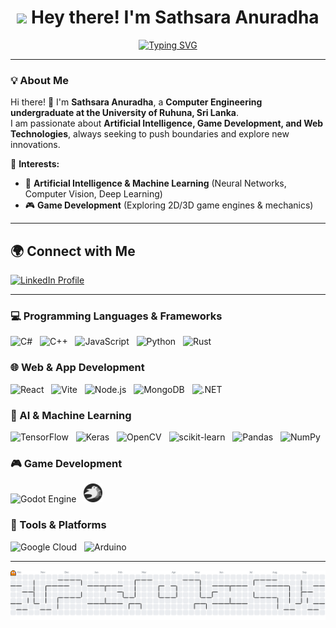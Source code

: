 <div align="center">

# <img src="https://user-images.githubusercontent.com/18350557/176309783-0785949b-9127-417c-8b55-ab5a4333674e.gif" width="30"> Hey there! I'm Sathsara Anuradha

[![Typing SVG](https://readme-typing-svg.demolab.com?font=Fira+Code&duration=3000&pause=1000&color=36BCF7FF&center=true&vCenter=true&width=435&lines=Computer+Engineering+Undergraduate;AI+%7C+Game+Technologies+Enthusiast;Always+Exploring+New+Innovations)](https://git.io/typing-svg)

</div>

---

### 💡 About Me  

Hi there! 👋 I'm **Sathsara Anuradha**, a **Computer Engineering undergraduate at the University of Ruhuna, Sri Lanka**.  
I am passionate about **Artificial Intelligence, Game Development, and Web Technologies**, always seeking to push boundaries and explore new innovations.

🚀 **Interests:**  
- 🤖 **Artificial Intelligence & Machine Learning** (Neural Networks, Computer Vision, Deep Learning)  
- 🎮 **Game Development** (Exploring 2D/3D game engines & mechanics)  

---

## 🌍 Connect with Me  
<p align="left">
  <a href="https://www.linkedin.com/in/sathsara-anuradha-275a05278/">
    <img src="https://img.shields.io/badge/LinkedIn-%230077B5.svg?logo=linkedin&logoColor=white" alt="LinkedIn Profile"/>
  </a>
</p>

---

### 💻 Programming Languages & Frameworks  
<p align="left">
  <img src="https://cdn.jsdelivr.net/gh/devicons/devicon/icons/csharp/csharp-original.svg" width="30" alt="C#"/> &nbsp;
  <img src="https://cdn.jsdelivr.net/gh/devicons/devicon/icons/cplusplus/cplusplus-original.svg" width="30" alt="C++"/> &nbsp;
  <img src="https://cdn.jsdelivr.net/gh/devicons/devicon/icons/javascript/javascript-original.svg" width="30" alt="JavaScript"/> &nbsp;
  <img src="https://cdn.jsdelivr.net/gh/devicons/devicon/icons/python/python-original.svg" width="30" alt="Python"/> &nbsp;
  <img src="https://img.icons8.com/?size=100&id=t7vIvDXazOGO&format=png&color=000000" width="30" alt="Rust"/> &nbsp;
</p>

### 🌐 Web & App Development  
<p align="left">
  <img src="https://cdn.jsdelivr.net/gh/devicons/devicon/icons/react/react-original.svg" width="30" alt="React"/> &nbsp;
  <img src="https://cdn.jsdelivr.net/gh/devicons/devicon/icons/vite/vite-original.svg" width="30" alt="Vite"/> &nbsp;
  <img src="https://cdn.jsdelivr.net/gh/devicons/devicon/icons/nodejs/nodejs-original.svg" width="30" alt="Node.js"/> &nbsp;
  <img src="https://cdn.jsdelivr.net/gh/devicons/devicon/icons/mongodb/mongodb-original.svg" width="30" alt="MongoDB"/> &nbsp;
  <img src="https://cdn.jsdelivr.net/gh/devicons/devicon/icons/dot-net/dot-net-original.svg" width="30" alt=".NET"/> &nbsp;
</p>

### 🧠 AI & Machine Learning  
<p align="left">
  <img src="https://cdn.jsdelivr.net/gh/devicons/devicon/icons/tensorflow/tensorflow-original.svg" width="30" alt="TensorFlow"/> &nbsp;
  <img src="https://cdn.jsdelivr.net/gh/devicons/devicon/icons/keras/keras-original.svg" width="30" alt="Keras"/> &nbsp;
  <img src="https://cdn.jsdelivr.net/gh/devicons/devicon/icons/opencv/opencv-original.svg" width="30" alt="OpenCV"/> &nbsp;
  <img src="https://upload.wikimedia.org/wikipedia/commons/0/05/Scikit_learn_logo_small.svg" width="30" alt="scikit-learn"/> &nbsp;
  <img src="https://cdn.jsdelivr.net/gh/devicons/devicon/icons/pandas/pandas-original.svg" width="30" alt="Pandas"/> &nbsp;
  <img src="https://cdn.jsdelivr.net/gh/devicons/devicon/icons/numpy/numpy-original.svg" width="30" alt="NumPy"/> &nbsp;
</p>

### 🎮 Game Development  
<p align="left">
  <img src="https://cdn.jsdelivr.net/gh/devicons/devicon/icons/godot/godot-original.svg" width="30" alt="Godot Engine"/> &nbsp;
  <img src="https://raw.githubusercontent.com/bevyengine/bevy-website/main/static/assets/icon.png" width="30" alt="Bevy Engine"/> &nbsp;
</p>

### 🔧 Tools & Platforms  
<p align="left">
  <img src="https://cdn.jsdelivr.net/gh/devicons/devicon/icons/googlecloud/googlecloud-original.svg" width="30" alt="Google Cloud"/> &nbsp;
  <img src="https://cdn.jsdelivr.net/gh/devicons/devicon/icons/arduino/arduino-original.svg" width="30" alt="Arduino"/> &nbsp;
</p>

---

<picture>
  <source media="(prefers-color-scheme: dark)"
          srcset="https://raw.githubusercontent.com/oRioN-Genics/oRioN-Genics/output/pacman-contribution-graph-dark.svg?cache=1">
  <img alt="pacman contribution graph"
       src="https://raw.githubusercontent.com/oRioN-Genics/oRioN-Genics/output/pacman-contribution-graph.svg?cache=1">
</picture>


